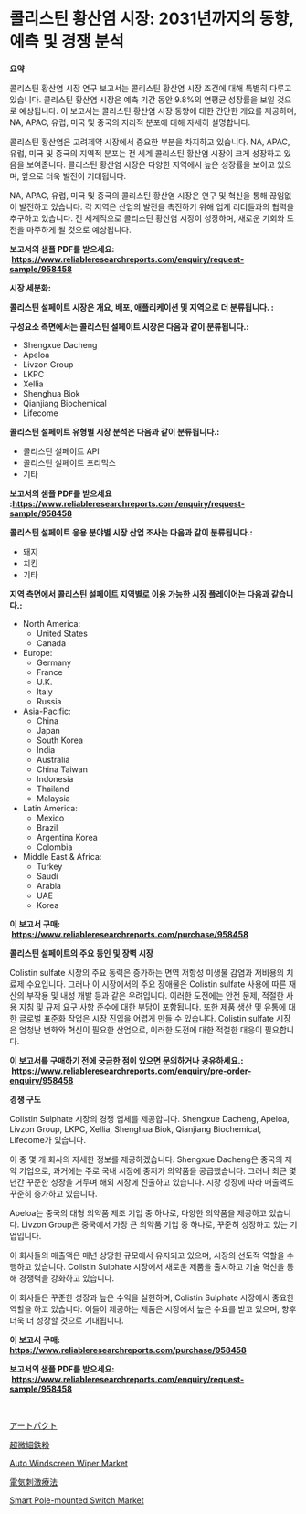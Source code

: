 <p><h1>콜리스틴 황산염 시장: 2031년까지의 동향, 예측 및 경쟁 분석</h1></p><p><strong>요약</strong></p>
<p><p>콜리스틴 황산염 시장 연구 보고서는 콜리스틴 황산염 시장 조건에 대해 특별히 다루고 있습니다. 콜리스틴 황산염 시장은 예측 기간 동안 9.8%의 연평균 성장률을 보일 것으로 예상됩니다. 이 보고서는 콜리스틴 황산염 시장 동향에 대한 간단한 개요를 제공하며, NA, APAC, 유럽, 미국 및 중국의 지리적 분포에 대해 자세히 설명합니다.</p><p>콜리스틴 황산염은 고려제약 시장에서 중요한 부분을 차지하고 있습니다. NA, APAC, 유럽, 미국 및 중국의 지역적 분포는 전 세계 콜리스틴 황산염 시장이 크게 성장하고 있음을 보여줍니다. 콜리스틴 황산염 시장은 다양한 지역에서 높은 성장률을 보이고 있으며, 앞으로 더욱 발전이 기대됩니다.</p><p>NA, APAC, 유럽, 미국 및 중국의 콜리스틴 황산염 시장은 연구 및 혁신을 통해 끊임없이 발전하고 있습니다. 각 지역은 산업의 발전을 촉진하기 위해 업계 리더들과의 협력을 추구하고 있습니다. 전 세계적으로 콜리스틴 황산염 시장이 성장하며, 새로운 기회와 도전을 마주하게 될 것으로 예상됩니다.</p></p>
<p><strong>보고서의 샘플 PDF를 받으세요: &nbsp;<a href="https://www.reliableresearchreports.com/enquiry/request-sample/958458">https://www.reliableresearchreports.com/enquiry/request-sample/958458</a></strong></p>
<p><strong>시장 세분화:</strong></p>
<p><strong> 콜리스틴 설페이트 시장은 개요, 배포, 애플리케이션 및 지역으로 더 분류됩니다. :</strong></p>
<p><strong>구성요소 측면에서는 콜리스틴 설페이트 시장은 다음과 같이 분류됩니다.:</strong></p>
<p><ul><li>Shengxue Dacheng</li><li>Apeloa</li><li>Livzon Group</li><li>LKPC</li><li>Xellia</li><li>Shenghua Biok</li><li>Qianjiang Biochemical</li><li>Lifecome</li></ul></p>
<p><strong> 콜리스틴 설페이트 유형별 시장 분석은 다음과 같이 분류됩니다.:</strong></p>
<p><ul><li>콜리스틴 설페이트 API</li><li>콜리스틴 설페이트 프리믹스</li><li>기타</li></ul></p>
<p><strong>보고서의 샘플 PDF를 받으세요 :<a href="https://www.reliableresearchreports.com/enquiry/request-sample/958458">https://www.reliableresearchreports.com/enquiry/request-sample/958458</a></strong></p>
<p><strong> 콜리스틴 설페이트 응용 분야별 시장 산업 조사는 다음과 같이 분류됩니다.:</strong></p>
<p><ul><li>돼지</li><li>치킨</li><li>기타</li></ul></p>
<p><strong>지역 측면에서 콜리스틴 설페이트 지역별로 이용 가능한 시장 플레이어는 다음과 같습니다.:</strong></p>
<p><ul>
    <li>
        North America:
        <ul>
            <li>United States</li>
            <li>Canada</li>
        </ul>
    </li>
    <li>
        Europe:
        <ul>
            <li>Germany</li>
            <li>France</li>
            <li>U.K.</li>
            <li>Italy</li>
            <li>Russia</li>
        </ul>
    </li>
    <li>
        Asia-Pacific:
        <ul>
            <li>China</li>
            <li>Japan</li>
            <li>South Korea</li>
            <li>India</li>
            <li>Australia</li>
            <li>China Taiwan</li>
            <li>Indonesia</li>
            <li>Thailand</li>
            <li>Malaysia</li>
        </ul>
    </li>
    <li>
        Latin America:
        <ul>
            <li>Mexico</li>
            <li>Brazil</li>
            <li>Argentina Korea</li>
            <li>Colombia</li>
        </ul>
    </li>
    <li>
        Middle East & Africa:
        <ul>
            <li>Turkey</li>
            <li>Saudi</li>
            <li>Arabia</li>
            <li>UAE</li>
            <li>Korea</li>
        </ul>
    </li>
    </ul></p>
<p><strong>이 보고서 구매: &nbsp;<a href="https://www.reliableresearchreports.com/purchase/958458">https://www.reliableresearchreports.com/purchase/958458</a></strong></p>
<p><strong>콜리스틴 설페이트의 주요 동인 및 장벽 시장</strong></p>
<p><p>Colistin sulfate 시장의 주요 동력은 증가하는 면역 저항성 미생물 감염과 저비용의 치료제 수요입니다. 그러나 이 시장에서의 주요 장애물은 Colistin sulfate 사용에 따른 재산의 부작용 및 내성 개발 등과 같은 우려입니다. 이러한 도전에는 안전 문제, 적절한 사용 지침 및 규제 요구 사항 준수에 대한 부담이 포함됩니다. 또한 제품 생산 및 유통에 대한 글로벌 표준화 작업은 시장 진입을 어렵게 만들 수 있습니다. Colistin sulfate 시장은 엄청난 변화와 혁신이 필요한 산업으로, 이러한 도전에 대한 적절한 대응이 필요합니다.</p></p>
<p><strong>이 보고서를 구매하기 전에 궁금한 점이 있으면 문의하거나 공유하세요.: &nbsp;<a href="https://www.reliableresearchreports.com/enquiry/pre-order-enquiry/958458">https://www.reliableresearchreports.com/enquiry/pre-order-enquiry/958458</a></strong></p>
<p><strong>경쟁 구도</strong></p>
<p><p>Colistin Sulphate 시장의 경쟁 업체를 제공합니다. Shengxue Dacheng, Apeloa, Livzon Group, LKPC, Xellia, Shenghua Biok, Qianjiang Biochemical, Lifecome가 있습니다. </p><p>이 중 몇 개 회사의 자세한 정보를 제공하겠습니다. Shengxue Dacheng은 중국의 제약 기업으로, 과거에는 주로 국내 시장에 중저가 의약품을 공급했습니다. 그러나 최근 몇 년간 꾸준한 성장을 거두며 해외 시장에 진출하고 있습니다. 시장 성장에 따라 매출액도 꾸준히 증가하고 있습니다.</p><p>Apeloa는 중국의 대형 의약품 제조 기업 중 하나로, 다양한 의약품을 제공하고 있습니다. Livzon Group은 중국에서 가장 큰 의약품 기업 중 하나로, 꾸준히 성장하고 있는 기업입니다.</p><p>이 회사들의 매출액은 매년 상당한 규모에서 유지되고 있으며, 시장의 선도적 역할을 수행하고 있습니다. Colistin Sulphate 시장에서 새로운 제품을 출시하고 기술 혁신을 통해 경쟁력을 강화하고 있습니다.</p><p>이 회사들은 꾸준한 성장과 높은 수익을 실현하며, Colistin Sulphate 시장에서 중요한 역할을 하고 있습니다. 이들이 제공하는 제품은 시장에서 높은 수요를 받고 있으며, 향후 더욱 더 성장할 것으로 기대됩니다.</p></p>
<p><strong>이 보고서 구매: &nbsp; <a href="https://www.reliableresearchreports.com/purchase/958458">https://www.reliableresearchreports.com/purchase/958458</a></strong></p>
<p><strong>보고서의 샘플 PDF를 받으세요: &nbsp;<a href="https://www.reliableresearchreports.com/enquiry/request-sample/958458">https://www.reliableresearchreports.com/enquiry/request-sample/958458</a></strong><strong></strong></p>
<p>&nbsp;</p>
<p><p><a href="https://medium.com/@julian6skinner/rt-pct%E5%B8%82%E5%A0%B4%E3%81%AE%E5%88%86%E6%9E%90-%E3%82%B0%E3%83%AD%E3%83%BC%E3%83%90%E3%83%AB%E6%A5%AD%E7%95%8C%E3%81%AE%E5%B1%95%E6%9C%9B%E3%81%A8%E4%BA%88%E6%B8%AC-2024%E5%B9%B4-2031%E5%B9%B4-48054b033268">アートパクト</a></p><p><a href="https://github.com/qwpelcjko9242629/Market-Research-Report-List-1/blob/main/312745916798.md">超微細鉄粉</a></p><p><a href="https://issuu.com/reportprime-2/docs/auto-windscreen-wiper-market-size-2030.pptx">Auto Windscreen Wiper Market</a></p><p><a href="https://medium.com/@brendancole1992/%E9%9B%BB%E6%B0%97%E5%88%BA%E6%BF%80%E7%99%82%E6%B3%95%E5%B8%82%E5%A0%B4%E3%81%AF-%E5%B8%82%E5%A0%B4%E3%82%B7%E3%82%A7%E3%82%A2-%E5%B8%82%E5%A0%B4%E5%8B%95%E5%90%91-%E5%B8%82%E5%A0%B4%E6%88%90%E9%95%B7%E3%81%AB%E9%96%A2%E3%81%99%E3%82%8B%E6%83%85%E5%A0%B1%E3%82%92%E6%8F%90%E4%BE%9B%E3%81%97%E3%81%BE%E3%81%99-ca4bea4a8b88">電気刺激療法</a></p><p><a href="https://github.com/khayangel/Market-Research-Report-List-2/blob/main/smart-pole-mounted-switch-market.md">Smart Pole-mounted Switch Market</a></p></p>